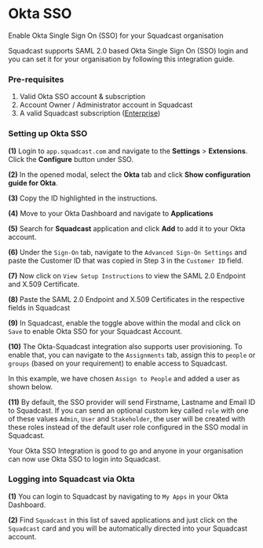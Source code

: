 # Okta SSO

Enable Okta Single Sign On (SSO) for your Squadcast organisation

Squadcast supports SAML 2.0 based Okta Single Sign On (SSO) login and you can set it for your organisation by following this integration guide.

### Pre-requisites <a href="#pre-requisites" id="pre-requisites"></a>

1. Valid Okta SSO account & subscription
2. Account Owner / Administrator account in Squadcast
3. A valid Squadcast subscription ([Enterprise](https://www.squadcast.com/pricing))

### Setting up Okta SSO <a href="#setting-up-okta-sso" id="setting-up-okta-sso"></a>

**(1)** Login to `app.squadcast.com` and navigate to the **Settings** > **Extensions**. Click the **Configure** button under SSO.

**(2)** In the opened modal, select the **Okta** tab and click **Show configuration guide for Okta**.

**(3)** Copy the ID highlighted in the instructions.

**(4)** Move to your Okta Dashboard and navigate to **Applications**

**(5)** Search for **Squadcast** application and click **Add** to add it to your Okta account.

**(6)** Under the `Sign-On` tab, navigate to the `Advanced Sign-On Settings` and paste the Customer ID that was copied in Step 3 in the `Customer ID` field.

**(7)** Now click on `View Setup Instructions` to view the SAML 2.0 Endpoint and X.509 Certificate.

**(8)** Paste the SAML 2.0 Endpoint and X.509 Certificates in the respective fields in Squadcast

**(9)** In Squadcast, enable the toggle above within the modal and click on `Save` to enable Okta SSO for your Squadcast Account.

**(10)** The Okta-Squadcast integration also supports user provisioning. To enable that, you can navigate to the `Assignments` tab, assign this to `people` or `groups` (based on your requirement) to enable access to Squadcast.

In this example, we have chosen `Assign to People` and added a user as shown below.

**(11)** By default, the SSO provider will send Firstname, Lastname and Email ID to Squadcast. If you can send an optional custom key called `role` with one of these values `Admin`, `User` and `Stakeholder`, the user will be created with these roles instead of the default user role configured in the SSO modal in Squadcast.

Your Okta SSO Integration is good to go and anyone in your organisation can now use Okta SSO to login into Squadcast.

### Logging into Squadcast via Okta <a href="#logging-into-squadcast-via-okta" id="logging-into-squadcast-via-okta"></a>

**(1)** You can login to Squadcast by navigating to `My Apps` in your Okta Dashboard.

**(2)** Find `Squadcast` in this list of saved applications and just click on the `Squadcast` card and you will be automatically directed into your Squadcast account.

